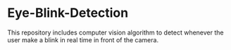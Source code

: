 # Eye-Blink-Detection
This repository includes computer vision algorithm to detect whenever the user make a blink in real time in front of the camera.
